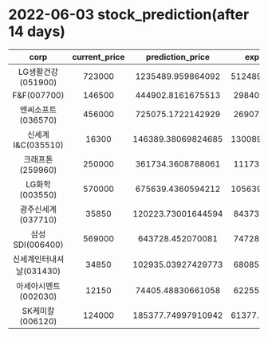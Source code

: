 # 2022-06-03 stock_prediction(after 14 days)

|   corp   |   current_price   |   prediction_price   |   expected_profit   |
|:--------:|:-----------------:|:--------------------:|:-------------------:|
|LG생활건강(051900)|723000|1235489.959864092|512489.95986409206|
|F&F(007700)|146500|444902.8161675513|298402.8161675513|
|엔씨소프트(036570)|456000|725075.1722142929|269075.1722142929|
|신세계 I&C(035510)|16300|146389.38069824685|130089.38069824685|
|크래프톤(259960)|250000|361734.3608788061|111734.3608788061|
|LG화학(003550)|570000|675639.4360594212|105639.43605942116|
|광주신세계(037710)|35850|120223.73001644594|84373.73001644594|
|삼성SDI(006400)|569000|643728.452070081|74728.45207008102|
|신세계인터내셔날(031430)|34850|102935.03927429773|68085.03927429773|
|아세아시멘트(002030)|12150|74405.48830661058|62255.48830661058|
|SK케미칼(006120)|124000|185377.74997910942|61377.749979109416|
